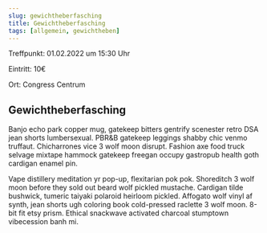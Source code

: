 ```yaml
---
slug: gewichtheberfasching
title: Gewichtheberfasching
tags: [allgemein, gewichtheben]
---
```



Treffpunkt: 01.02.2022 um 15:30 Uhr

Eintritt: 10€

Ort: Congress Centrum

<!--truncate-->


## Gewichtheberfasching

Banjo echo park copper mug, gatekeep bitters gentrify scenester retro DSA jean shorts lumbersexual. PBR&B gatekeep leggings shabby chic venmo truffaut. Chicharrones vice 3 wolf moon disrupt. Fashion axe food truck selvage mixtape hammock gatekeep freegan occupy gastropub health goth cardigan enamel pin.

Vape distillery meditation yr pop-up, flexitarian pok pok. Shoreditch 3 wolf moon before they sold out beard wolf pickled mustache. Cardigan tilde bushwick, tumeric taiyaki polaroid heirloom pickled. Affogato wolf vinyl af synth, jean shorts ugh coloring book cold-pressed raclette 3 wolf moon. 8-bit fit etsy prism. Ethical snackwave activated charcoal stumptown vibecession banh mi.



